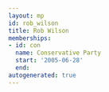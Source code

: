 ```yaml
---
layout: mp
id: rob_wilson
title: Rob Wilson
memberships:
- id: con
  name: Conservative Party
  start: '2005-06-28'
  end: 
autogenerated: true
---
```

